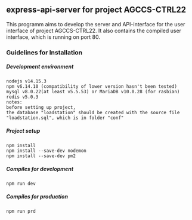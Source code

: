 ## express-api-server for project AGCCS-CTRL22
This programm aims to develop the server and API-interface for the user interface of project AGCCS-CTRL22. It also contains the compiled user interface, which is running on port 80.

### Guidelines for Installation

##### Development environment
```
nodejs v14.15.3
npm v6.14.10 (compatibility of lower version hasn't been tested)
mysql v8.0.22(at least v5.5.53) or MariaDB v10.0.28 (for rasbian) 
redis v5.0.3
notes:
before setting up project, 
the database "loadstation" should be created with the source file "loadstation.sql", which is in folder "conf"
```

##### Project setup
```
npm install
npm install --save-dev nodemon
npm install --save-dev pm2
```

##### Compiles for development
```
npm run dev
```

##### Compiles for production
```
npm run prd
```
